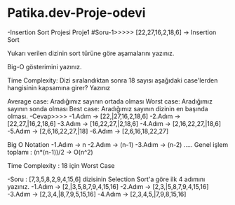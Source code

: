 # Patika.dev-Proje-odevi
-Insertion Sort Projesi Proje1
#Soru-1>>>>>
[22,27,16,2,18,6] -> Insertion Sort

Yukarı verilen dizinin sort türüne göre aşamalarını yazınız.

Big-O gösterimini yazınız.

Time Complexity: Dizi sıralandıktan sonra 18 sayısı aşağıdaki case'lerden hangisinin kapsamına girer? Yazınız

Average case: Aradığımız sayının ortada olması
Worst case: Aradığımız sayının sonda olması
Best case: Aradığımız sayının dizinin en başında olması.
-Cevap>>>>
-1.Adım -> [22,|27,16,2,18,6]
-2.Adım -> [22,27,|16,2,18,6]
-3.Adım -> [16,22,27,|2,18,6]
-4.Adım -> [2,16,22,27,|18,6]
-5.Adım -> [2,6,16,22,27,|18]
-6.Adım -> [2,6,16,18,22,27]

Big O   Notation 
-1.Adım -> n
-2.Adım -> (n-1)
-3.Adım -> (n-2)
.....
Genel işlem toplamı : (n*(n-1))/2 -> O(n^2)

Time Complexity : 18 için Worst Case

-Soru : [7,3,5,8,2,9,4,15,6] dizisinin Selection Sort'a göre ilk 4 adımını yazınız.
-1.Adım -> [2,|3,5,8,7,9,4,15,16]
-2.Adım -> [2,3,|5,8,7,9,4,15,16]
-3.Adım -> [2,3,4,|8,7,9,5,15,16]
-4.Adım -> [2,3,4,5,|7,9,8,15,16]

